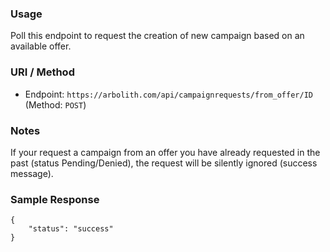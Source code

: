### Usage

Poll this endpoint to request the creation of new campaign based on an available offer.

### URI / Method

* Endpoint: `https://arbolith.com/api/campaignrequests/from_offer/ID` (Method: `POST`)

### Notes

If your request a campaign from an offer you have already requested in the past (status Pending/Denied), the request will be silently ignored (success message). 

### Sample Response

```
{
    "status": "success"
}
```
